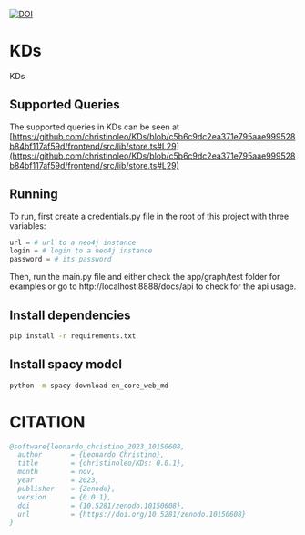 [![DOI](https://zenodo.org/badge/698313768.svg)](https://zenodo.org/doi/10.5281/zenodo.10150607)

# KDs

KDs


## Supported Queries
 The supported queries in KDs can be seen at [https://github.com/christinoleo/KDs/blob/c5b6c9dc2ea371e795aae999528b84bf117af59d/frontend/src/lib/store.ts#L29](https://github.com/christinoleo/KDs/blob/c5b6c9dc2ea371e795aae999528b84bf117af59d/frontend/src/lib/store.ts#L29)


## Running

To run, first create a credentials.py file in the root of this project with three variables:

```python
url = # url to a neo4j instance
login = # login to a neo4j instance
password = # its password
```

Then, run the main.py file and either check the app/graph/test folder for examples or go to http://localhost:8888/docs/api to check for the api usage.

## Install dependencies

```bash
pip install -r requirements.txt
```

## Install spacy model

```bash
python -m spacy download en_core_web_md
```

# CITATION

```bib
@software{leonardo_christino_2023_10150608,
  author       = {Leonardo Christino},
  title        = {christinoleo/KDs: 0.0.1},
  month        = nov,
  year         = 2023,
  publisher    = {Zenodo},
  version      = {0.0.1},
  doi          = {10.5281/zenodo.10150608},
  url          = {https://doi.org/10.5281/zenodo.10150608}
}
```
